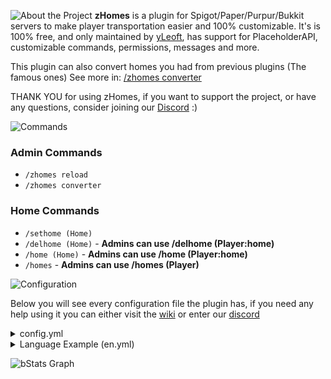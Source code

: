 ![About the Project](https://cdn.modrinth.com/data/cached_images/2939adae27590da621f6332a61d92a12bd474204.png)
**zHomes** is a plugin for Spigot/Paper/Purpur/Bukkit servers to make player transportation easier and 100% customizable.
It's is 100% free, and only maintained by [yLeoft](https://github.com/yL3oft), has support for PlaceholderAPI, customizable commands, permissions, messages and more.

This plugin can also convert homes you had from previous plugins (The famous ones) See more in: [/zhomes converter](https://github.com/yL3oft/zHomes/wiki/Commands-&-Permissions#zhomes-converter)

THANK YOU for using zHomes, if you want to support the project, or have any questions, consider joining our [Discord](https://discord.gg/yCdhVDgn4K) :)

![Commands](https://cdn.modrinth.com/data/cached_images/cb455c702cf3974b3c5394e22cc3e709f7dd0761.png)

### Admin Commands
- `/zhomes reload`
- `/zhomes converter`

### Home Commands
- `/sethome (Home)`
- `/delhome (Home)` - **Admins can use /delhome (Player:home)**
- `/home (Home)` - **Admins can use /home (Player:home)**
- `/homes` - **Admins can use /homes (Player)**

![Configuration](https://cdn.modrinth.com/data/cached_images/28ec0907a3e472a42fda6f68758355518a82d3f6.png)

Below you will see every configuration file the plugin has, if you need any help using it you can either visit the [wiki](https://github.com/yL3oft/zHomes/wiki) or enter our [discord](https://discord.gg/yCdhVDgn4K)
<details>
<summary>config.yml</summary>

```
prefix: "&8[&4zHomes&8] "

# Edit your mysql database config here
database:
  # Here you can define how to store the plugin data.
  # OPTIONS:
  # - H2 (Preferred over SQLite)
  # - SQLite
  # - MariaDB (Preferred over MySQL)
  # - MySQL
  # DEFAULT: SQLite
  type: SQLite
  host: localhost
  port: 3306
  database: db
  username: root
  password: pass
  # -------------------- #
  # WARNING: DO NOT CHANGE ANYTHING BELOW IF YOU DON'T KNOW WHAT YOU'RE DOING
  pool-size: 10
  table-prefix: zhomes

general:
  # Here you can define the language of the plugin, all languages can be found, edited and created on languages' directory.
  # DEFAULT OPTIONS: [en, pt-br, <custom>] --- DEFAULT: en
  language: "en"
  # Define it the plugin should be updated automatically
  # OPTIONS: [true, false] --- DEFAULT: true
  auto-update: true
  # Here you can define if metrics should be on or off.
  # !WARNING: This option does not work with reload.
  # OPTIONS: [true, false] --- DEFAULT: true
  metrics: true

# In this section you can change the teleport options for the players
teleport-options:
  # This option defines if the players can teleport to other dimensions with homes.
  # OPTIONS: [true, false] --- DEFAULT: true
  dimensional-teleportation: true # There is also a permission to bypass: zhomes.bypass.dimensionalteleportation

limits:
  # Limit example:
  # '15':
  #   - group.vip
  #   - group.mvp
  # This options defines if homes should have a limit or not.
  # OPTIONS: [true, false] --- DEFAULT: false
  enabled: false

  # The default limit of homes a player can have
  # OPTIONS: [>=0] --- DEFAULT: 10
  default: 10

commands:
  # Mostly everything below needs a restart to apply
  main:
    command: zhomes
    description: "The main command for the plugin"
    permission: zhomes.command.main
    aliases:
      - zh
    # Sub command - Help
    help:
      permission: "zhomes.command.main.help" # Only OP by default
    # Sub command - Version
    version:
      permission: "zhomes.command.main.version" # True by default
    # Sub command - Reload
    reload:
      permission: "zhomes.command.main.reload" # Only OP by default
    # Sub command - Reload
    converter:
      permission: "zhomes.command.main.converter" # Only OP by default
  sethome:
    command: sethome
    description: "Sethome"
    permission: "zhomes.command.sethome" # True by default
    aliases:
      - seth
    command-cost: 0 # Requires Vault to work
  delhome:
    command: delhome
    description: "Delhome"
    permission: "zhomes.command.delhome" # True by default
    aliases:
      - deletehome
      - delh
    command-cost: 0 # Requires Vault to work
    others:
      permission: "zhomes.command.delhome.others" # Only OP by default
  homes:
    command: homes
    description: "Homes"
    permission: "zhomes.command.homes" # True by default
    aliases:
      - myhomes
    command-cost: 0  # Requires Vault to work
    others:
      permission: "zhomes.command.homes.others" # Only OP by default
  home:
    command: home
    description: "Home"
    permission: "zhomes.command.home" # True by default
    aliases: []
    command-cost: 0  # Requires Vault to work
    others:
      permission: "zhomes.command.home.others" # Only OP by default
```

</details>
<details>
<summary>Language Example (en.yml)</summary>

```
commands:
  # Up here you will find messages that can be used in multiple commands
  no-permission: "%prefix%&cYou don't have permission to execute this command."
  cant-afford: "%prefix%&cYou need &6$%cost% &cin order to execute this command."
  home-already-exist: "%prefix%&cYou already have a home with this name."
  home-doesnt-exist: "%prefix%&cYou don't have any home with this name."
  home-doesnt-exist-others: "%prefix%&e%player% &cdon't have any home with this name."
  cant-use-2dot: "%prefix%&cYou can't use &e':' &cin this command."
  cant-find-player: "%prefix%&cThis player was not found."

  # Below you will find messages specific for the commands
  main:
    help:
      help-perm: |-
        %prefix%&bUsages of &e/%command%&b:
        &c-> &e/%command% &a(help|?)
        &c-> &e/%command% &a(reload|rl) &6[all, commands, config, languages]
        &c-> &e/%command% &a(version|ver)
        &c-> &e/%command% &aconverter (converter-type) &7Convert data from one place to another
      help-noperm: |-
        %prefix%&bUsages of &e/%command%&b:
        &c-> &e/%command% &a(help|?)
        &c-> &e/%command% &a(version|ver)
    version:
      output: "%prefix%&bCurrent version: &a%version%"
    reload:
      usage: |-
        %prefix%&bUsages of &e/%command% &a(reload|rl)&b:
        &c-> &e/%command% &a(reload|rl) &6[all, commands, config, languages]
      output: "%prefix%&aReloaded plugin in &b%time%ms&a."
      commands:
        output: "%prefix%&aReloaded all plugin commands in &b%time%ms&a."
      config:
        output: "%prefix%&aReloaded plugin config file in &b%time%ms&a."
      languages:
        output: |-
          %prefix%&aReloaded plugin languages in &b%time%ms&a.
          &7Note: This will not update the language from config.yml, use '/%command% reload config' to do that.
    converter:
      usage: |-
        %prefix%&bUsages of &e/%command% &aconverter&b:
        &c-> &e/%command% &aconverter sqlitetoh2
        &c-> &e/%command% &aconverter sqlitetomysql
        &c-> &e/%command% &aconverter sqlitetomariadb
        &c-> &e/%command% &aconverter mysqltosqlite
        &c-> &e/%command% &aconverter mysqltoh2
        &c-> &e/%command% &aconverter mariadbtosqlite
        &c-> &e/%command% &aconverter mariadbtoh2
        &c-> &e/%command% &aconverter h2tosqlite
        &c-> &e/%command% &aconverter h2tomysql
        &c-> &e/%command% &aconverter h2tomariadb
        &c-> &e/%command% &aconverter essentials
        &c-> &e/%command% &aconverter sethome
        &c-> &e/%command% &aconverter ultimatehomes
        &c-> &e/%command% &aconverter xhomes
      output: "%prefix%&aAll data converted!"
      error: "%prefix%&cSomething went wrong converting the data, please check your server console."
  sethome:
    usage: "&c-> &e/%command% &a(Home)"
    output: "%prefix%&aHome &e%home% &aset to your position."
    limit-reached: "&cYou can't set more homes because you reached your limit &e(%limit% homes)&c!"
  delhome:
    usage: "&c-> &e/%command% &a(Home)"
    output: "%prefix%&cHome &e%home% &cdeleted."
  home:
    usage: "&c-> &e/%command% &a(Home)"
    output: "%prefix%&aTeleporting to &e%home%&a..."
    cant-dimensional-teleport: "&cYour teleport was cancelled! Dimensional teleportation is disabled."
  homes:
    output: "%prefix%&7Your homes: &f%homes%"
    others:
      output: "%prefix%&e%player%'s &7homes: &f%homes%"
```

</details>



![bStats Graph](https://bstats.org/signatures/bukkit/zHomes.svg)
